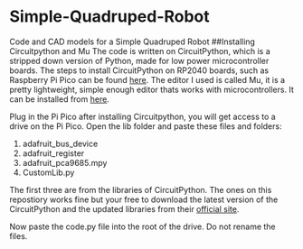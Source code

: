 # Simple-Quadruped-Robot
Code and CAD models for a Simple Quadruped Robot
##Installing Circuitpython and Mu
The code is written on CircuitPython, which is a stripped down version of Python, made for low power microcontroller boards.
The steps to install CircuitPython on RP2040 boards, such as Raspberry Pi Pico can be found [here](https://learn.adafruit.com/welcome-to-circuitpython/installing-circuitpython).
The editor I used is called Mu, it is a pretty lightweight, simple enough editor thats works with microcontrollers. It can be installed from [here](https://codewith.mu/).

Plug in the Pi Pico after installing Circuitpython, you will get access to a drive on the Pi Pico. Open the lib folder and paste these files and folders:

1. adafruit_bus_device
2. adafruit_register
3. adafruit_pca9685.mpy
4. CustomLib.py

The first three are from the libraries of CircuitPython. The ones on this repostiory works fine but your free to download the latest version of the CircuitPython and the updated libraries from their [official site](https://circuitpython.org/).

Now paste the code.py file into the root of the drive. Do not rename the files.

